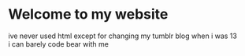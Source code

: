 # Welcome to my website
ive never used html except for changing my tumblr blog when i was 13  
i can barely code bear with me 
